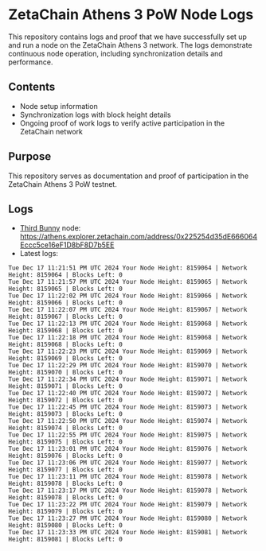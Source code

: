 # ZetaChain Athens 3 PoW Node Logs
This repository contains logs and proof that we have successfully set up and run a node on the ZetaChain Athens 3 network. The logs demonstrate continuous node operation, including synchronization details and performance.

## Contents
- Node setup information
- Synchronization logs with block height details
- Ongoing proof of work logs to verify active participation in the ZetaChain network

## Purpose
This repository serves as documentation and proof of participation in the ZetaChain Athens 3 PoW testnet.

## Logs

- [Third Bunny](https://thirdbunny.xyz/) node: https://athens.explorer.zetachain.com/address/0x225254d35dE666064Eccc5ce16eF1D8bF8D7b5EE
- Latest logs:
```
Tue Dec 17 11:21:51 PM UTC 2024 Your Node Height: 8159064 | Network Height: 8159064 | Blocks Left: 0
Tue Dec 17 11:21:57 PM UTC 2024 Your Node Height: 8159065 | Network Height: 8159065 | Blocks Left: 0
Tue Dec 17 11:22:02 PM UTC 2024 Your Node Height: 8159066 | Network Height: 8159066 | Blocks Left: 0
Tue Dec 17 11:22:07 PM UTC 2024 Your Node Height: 8159067 | Network Height: 8159067 | Blocks Left: 0
Tue Dec 17 11:22:13 PM UTC 2024 Your Node Height: 8159068 | Network Height: 8159068 | Blocks Left: 0
Tue Dec 17 11:22:18 PM UTC 2024 Your Node Height: 8159068 | Network Height: 8159068 | Blocks Left: 0
Tue Dec 17 11:22:23 PM UTC 2024 Your Node Height: 8159069 | Network Height: 8159069 | Blocks Left: 0
Tue Dec 17 11:22:29 PM UTC 2024 Your Node Height: 8159070 | Network Height: 8159070 | Blocks Left: 0
Tue Dec 17 11:22:34 PM UTC 2024 Your Node Height: 8159071 | Network Height: 8159071 | Blocks Left: 0
Tue Dec 17 11:22:40 PM UTC 2024 Your Node Height: 8159072 | Network Height: 8159072 | Blocks Left: 0
Tue Dec 17 11:22:45 PM UTC 2024 Your Node Height: 8159073 | Network Height: 8159073 | Blocks Left: 0
Tue Dec 17 11:22:50 PM UTC 2024 Your Node Height: 8159074 | Network Height: 8159074 | Blocks Left: 0
Tue Dec 17 11:22:55 PM UTC 2024 Your Node Height: 8159075 | Network Height: 8159075 | Blocks Left: 0
Tue Dec 17 11:23:01 PM UTC 2024 Your Node Height: 8159076 | Network Height: 8159076 | Blocks Left: 0
Tue Dec 17 11:23:06 PM UTC 2024 Your Node Height: 8159077 | Network Height: 8159077 | Blocks Left: 0
Tue Dec 17 11:23:11 PM UTC 2024 Your Node Height: 8159078 | Network Height: 8159078 | Blocks Left: 0
Tue Dec 17 11:23:17 PM UTC 2024 Your Node Height: 8159078 | Network Height: 8159078 | Blocks Left: 0
Tue Dec 17 11:23:22 PM UTC 2024 Your Node Height: 8159079 | Network Height: 8159079 | Blocks Left: 0
Tue Dec 17 11:23:27 PM UTC 2024 Your Node Height: 8159080 | Network Height: 8159080 | Blocks Left: 0
Tue Dec 17 11:23:33 PM UTC 2024 Your Node Height: 8159081 | Network Height: 8159081 | Blocks Left: 0
```
